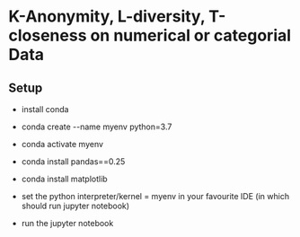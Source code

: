 # K-Anonymity, L-diversity, T-closeness on numerical or categorial Data

## Setup
- install conda 
- conda create --name myenv python=3.7
- conda activate myenv
- conda install pandas==0.25
- conda install matplotlib

- set the python  interpreter/kernel = myenv    in your favourite IDE (in which should run jupyter notebook)
- run the jupyter notebook